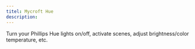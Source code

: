 ```yaml
---
titel: Mycroft Hue
description: 
---
```

Turn your Phillips Hue lights on/off, activate scenes, adjust brightness/color temperature, etc.
